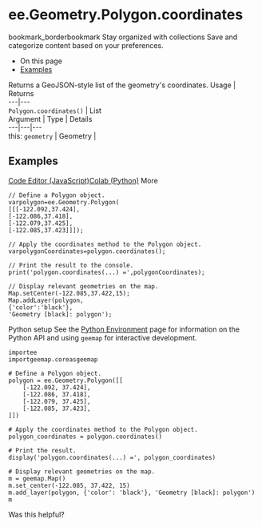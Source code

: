  
#  ee.Geometry.Polygon.coordinates
bookmark_borderbookmark Stay organized with collections  Save and categorize content based on your preferences.
  * On this page
  * [Examples](https://developers.google.com/earth-engine/apidocs/ee-geometry-polygon-coordinates#examples)


Returns a GeoJSON-style list of the geometry's coordinates.
Usage | Returns  
---|---  
`Polygon.coordinates()` | List  
Argument | Type | Details  
---|---|---  
this: `geometry` | Geometry |   
## Examples
[Code Editor (JavaScript)](https://developers.google.com/earth-engine/apidocs/ee-geometry-polygon-coordinates#code-editor-javascript-sample)[Colab (Python)](https://developers.google.com/earth-engine/apidocs/ee-geometry-polygon-coordinates#colab-python-sample) More
```
// Define a Polygon object.
varpolygon=ee.Geometry.Polygon(
[[[-122.092,37.424],
[-122.086,37.418],
[-122.079,37.425],
[-122.085,37.423]]]);

// Apply the coordinates method to the Polygon object.
varpolygonCoordinates=polygon.coordinates();

// Print the result to the console.
print('polygon.coordinates(...) =',polygonCoordinates);

// Display relevant geometries on the map.
Map.setCenter(-122.085,37.422,15);
Map.addLayer(polygon,
{'color':'black'},
'Geometry [black]: polygon');
```
Python setup
See the [ Python Environment](https://developers.google.com/earth-engine/guides/python_install) page for information on the Python API and using `geemap` for interactive development.
```
importee
importgeemap.coreasgeemap
```
```
# Define a Polygon object.
polygon = ee.Geometry.Polygon([[
    [-122.092, 37.424],
    [-122.086, 37.418],
    [-122.079, 37.425],
    [-122.085, 37.423],
]])

# Apply the coordinates method to the Polygon object.
polygon_coordinates = polygon.coordinates()

# Print the result.
display('polygon.coordinates(...) =', polygon_coordinates)

# Display relevant geometries on the map.
m = geemap.Map()
m.set_center(-122.085, 37.422, 15)
m.add_layer(polygon, {'color': 'black'}, 'Geometry [black]: polygon')
m
```

Was this helpful?
